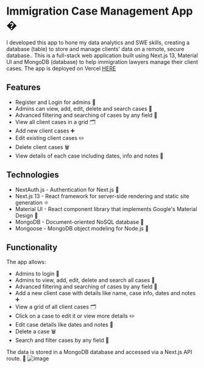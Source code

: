 # Immigration Case Management App �

I developed this app to hone my data analytics and SWE skills, creating a database (table) to store and manage clients' data on a remote, secure database..
This is a full-stack web application built using Next.js 13, Material UI and MongoDB (database) to help immigration lawyers manage their client cases.
The app is deployed on Vercel [HERE](https://clientdatabase-hazel.vercel.app/dashboard)
## Features

- Register and Login for admins 👤
- Admins can view, add, edit, delete and search cases 📝
- Advanced filtering and searching of cases by any field 🔎
- View all client cases in a grid 🗂
- Add new client cases ➕
- Edit existing client cases ✏️
- Delete client cases 🗑️
- View details of each case including dates, info and notes 📅

## Technologies

- NextAuth.js - Authentication for Next.js 🔐
- Next.js 13 - React framework for server-side rendering and static site generation ⚛️
- Material UI - React component library that implements Google's Material Design 🎨
- MongoDB - Document-oriented NoSQL database 📘
- Mongoose - MongoDB object modeling for Node.js 🐍

## Functionality

The app allows:

- Admins to login 👤
- Admins to view, add, edit, delete and search all cases 👀
- Advanced filtering and searching of cases by any field 🔎
- Add a new client case with details like name, case info, dates and notes ➕
- View a grid of all client cases 🗂
- Click on a case to edit it or view more details ✏️
- Edit case details like dates and notes 📝
- Delete a case 🗑️
- Search and filter cases by any field 🔎

The data is stored in a MongoDB database and accessed via a Next.js API route. 📁
![image](https://github.com/Mbareck21/clientdatabase/assets/93048977/fd501de8-7cd1-4754-b75d-670be597bdd7)

